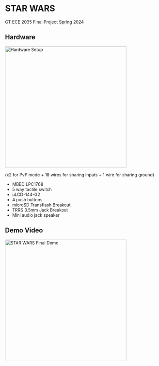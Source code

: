 # STAR WARS

GT ECE 2035 Final Project Spring 2024

## Hardware

<img src="https://github.com/MattHua04/STAR_WARS/assets/138349218/43a0712a-db64-42c2-b360-b9b959fe2c66" alt="Hardware Setup" width="400">

(x2 for PvP mode + 18 wires for sharing inputs + 1 wire for sharing ground)
* MBED LPC1768
* 5 way tactile switch
* uLCD-144-G2
* 4 push buttons
* microSD Transflash Breakout
* TRRS 3.5mm Jack Breakout
* Mini audio jack speaker

## Demo Video

<a href="https://www.youtube.com/watch?v=PTDQMuN8rr4">
   <img src="https://img.youtube.com/vi/PTDQMuN8rr4/0.jpg" alt="STAR WARS Final Demo" width="400">
</a>
